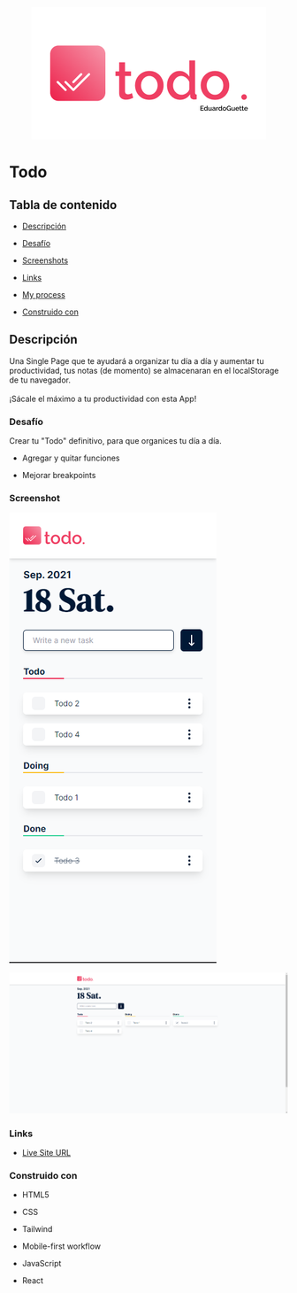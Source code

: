<p align="center">
 <img src="src/assets/todo.png" alt="Logo Todo">
<p>

# Todo

## Tabla de contenido

- [Descripción](#descripción)

- [Desafío](#desafío)

- [Screenshots](#screenshot)

- [Links](#links)

- [My process](#my-process)

- [Construido con](#construido-con)

## Descripción

Una Single Page que te ayudará a organizar tu día a día y aumentar tu productividad, tus notas (de momento) se almacenaran en el localStorage de tu navegador.
<br>
<br>
¡Sácale el máximo a tu productividad con esta App!

### Desafío

Crear tu "Todo" definitivo, para que organices tu día a día.

- Agregar y quitar funciones

- Mejorar breakpoints

### Screenshot

![Mobile](src/assets/mobile.png)

![Mobile](src/assets/desktop.png)

### Links

- [Live Site URL](https://todo-best.vercel.app/)

### Construido con

- HTML5

- CSS

- Tailwind

- Mobile-first workflow

- JavaScript

- React
